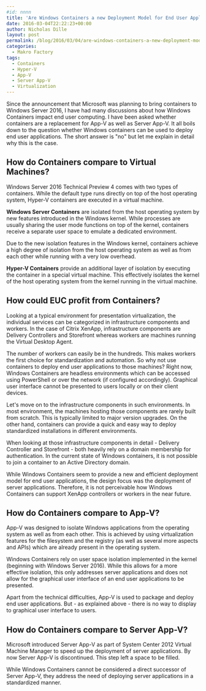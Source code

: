 ```yaml
---
#id: nnnn
title: 'Are Windows Containers a new Deployment Model for End User Applications?'
date: 2016-03-04T22:22:23+00:00
author: Nicholas Dille
layout: post
permalink: /blog/2016/03/04/are-windows-containers-a-new-deployment-model-for-end-user-applications/
categories:
  - Makro Factory
tags:
  - Containers
  - Hyper-V
  - App-V
  - Server App-V
  - Virtualization
---
```

Since the announcement that Microsoft was planning to bring containers to Windows Server 2016, I have had many discussions about how Windows Containers impact end user computing. I have been asked whether containers are a replacement for App-V as well as Server App-V. It all boils down to the question whether Windows containers can be used to deploy end user applications. The short answer is "no" but let me explain in detail why this is the case.

<!--more-->

## How do Containers compare to Virtual Machines?

Windows Server 2016 Technical Preview 4 comes with two types of containers. While the default type runs directly on top of the host operating system, Hyper-V containers are executed in a virtual machine.

**Windows Server Containers** are isolated from the host operating system by new features introduced in the Windows kernel. While processes are usually sharing the user mode functions on top of the kernel, containers receive a separate user space to emulate a dedicated environment.

Due to the new isolation features in the Windows kernel, containers achieve a high degree of isolation from the host operating system as well as from each other while running with a very low overhead.

**Hyper-V Containers** provide an additional layer of isolation by executing the container in a special virtual machine. This effectively isolates the kernel of the host operating system from the kernel running in the virtual machine.

## How could EUC profit from Containers?

Looking at a typical environment for presentation virtualization, the individual services can be categorized in infrastructure components and workers. In the case of Citrix XenApp, infrastructure components are Delivery Controllers and Storefront whereas workers are machines running the Virtual Desktop Agent.

The number of workers can easily be in the hundreds. This makes workers the first choice for standardization and automation. So why not use containers to deploy end user applications to those machines? Right now, Windows Containers are headless environments which can be accessed using PowerShell or over the network (if configured accordingly). Graphical user interface cannot be presented to users locally or on their client devices.

Let's move on to the infrastructure components in such environments. In most environment, the machines hosting those components are rarely built from scratch. This is typically limited to major version upgrades. On the other hand, containers can provide a quick and easy way to deploy standardized installations in different environments.

When looking at those infrastructure components in detail - Delivery Controller and Storefront - both heavily rely on a domain membership for authentication. In the current state of Windows containers, it is not possible to join a container to an Active Directory domain.

While Windows Containers seem to provide a new and efficient deployment model for end user applications, the design focus was the deployment of server applications. Therefore, it is not perceivable how Windows Containers can support XenApp controllers or workers in the near future.

## How do Containers compare to App-V?

App-V was designed to isolate Windows applications from the operating system as well as from each other. This is achieved by using virtualization features for the filesystem and the registry (as well as several more aspects and APIs) which are already present in the operating system.

Windows Containers rely on user space isolation implemented in the kernel (beginning with Windows Server 2016). While this allows for a more effective isolation, this only addresses server applications and does not allow for the graphical user interface of an end user applications to be presented.

Apart from the technical difficulties, App-V is used to package and deploy end user applications. But - as explained above - there is no way to display to graphical user interface to users.

## How do Containers compare to Server App-V?

Microsoft introduced Server App-V as part of System Center 2012 Virtual Machine Manager to speed up the deployment of server applications. By now Server App-V is discontinued. This step left a space to be filled.

While Windows Containers cannot be considered a direct successor of Server App-V, they address the need of deploying server applications in a standardized manner.